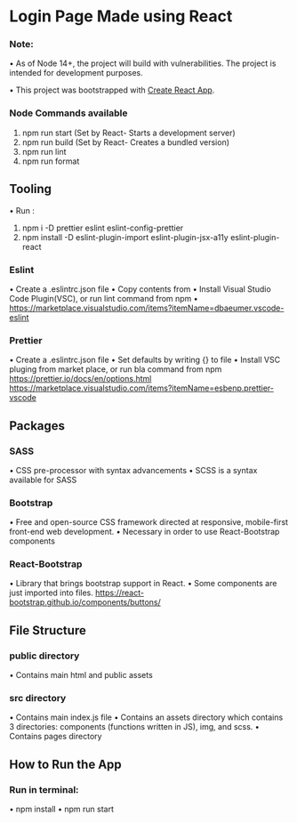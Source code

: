 # Login Page Made using React

### Note:

• As of Node 14+, the project will build with vulnerabilities. The project is intended for development purposes.

• This project was bootstrapped with [Create React App](https://github.com/facebook/create-react-app).

### Node Commands available

1. npm run start (Set by React- Starts a development server)
2. npm run build (Set by React- Creates a bundled version)
3. npm run lint
4. npm run format

## Tooling

• Run :

1. npm i -D prettier eslint eslint-config-prettier
2. npm install -D eslint-plugin-import eslint-plugin-jsx-a11y eslint-plugin-react

### Eslint

• Create a .eslintrc.json file
• Copy contents from
• Install Visual Studio Code Plugin(VSC), or run lint command from npm
• https://marketplace.visualstudio.com/items?itemName=dbaeumer.vscode-eslint

### Prettier

• Create a .eslintrc.json file
• Set defaults by writing {} to file
• Install VSC pluging from market place, or run bla command from npm
https://prettier.io/docs/en/options.html
https://marketplace.visualstudio.com/items?itemName=esbenp.prettier-vscode

## Packages

### SASS

• CSS pre-processor with syntax advancements
• SCSS is a syntax available for SASS

### Bootstrap

• Free and open-source CSS framework directed at responsive, mobile-first front-end web development.
• Necessary in order to use React-Bootstrap components

### React-Bootstrap

• Library that brings bootstrap support in React.
• Some components are just imported into files.
https://react-bootstrap.github.io/components/buttons/

## File Structure

### public directory

• Contains main html and public assets

### src directory

• Contains main index.js file
• Contains an assets directory which contains 3 directories: components (functions written in JS), img, and scss.
• Contains pages directory

## How to Run the App

### Run in terminal:
• npm install 
• npm run start
